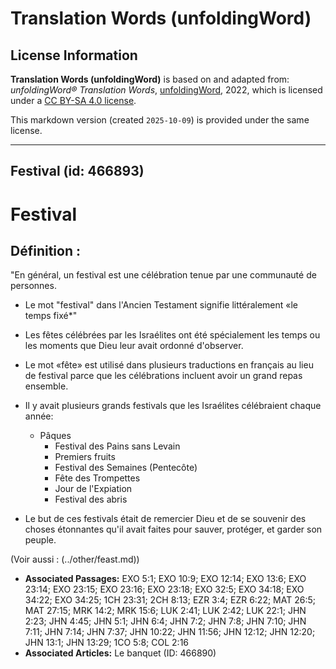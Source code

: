 # Translation Words (unfoldingWord)

## License Information

**Translation Words (unfoldingWord)** is based on and adapted from: _unfoldingWord® Translation Words_, [unfoldingWord](https://unfoldingword.org/utw), 2022, which is licensed under a [CC BY-SA 4.0 license](https://creativecommons.org/licenses/by-sa/4.0/legalcode.en).

This markdown version (created `2025-10-09`) is provided under the same license.



--------------------------------

## Festival (id: 466893)

Festival
========

Définition :
------------

"En général, un festival est une célébration tenue par une communauté de personnes.

* Le mot "festival" dans l'Ancien Testament signifie littéralement «le temps fixé\*"
* Les fêtes célébrées par les Israélites ont été spécialement les temps ou les moments que Dieu leur avait ordonné d'observer.
* Le mot «fête» est utilisé dans plusieurs traductions en français au lieu de festival parce que les célébrations incluent avoir un grand repas ensemble.
* Il y avait plusieurs grands festivals que les Israélites célébraient chaque année:

    + Pâques
        + Festival des Pains sans Levain
        + Premiers fruits
        + Festival des Semaines (Pentecôte)
        + Fête des Trompettes
        + Jour de l'Expiation
        + Festival des abris
* Le but de ces festivals était de remercier Dieu et de se souvenir des choses étonnantes qu'il avait faites pour sauver, protéger, et garder son peuple.

(Voir aussi : (../other/feast.md))

* **Associated Passages:** EXO 5:1; EXO 10:9; EXO 12:14; EXO 13:6; EXO 23:14; EXO 23:15; EXO 23:16; EXO 23:18; EXO 32:5; EXO 34:18; EXO 34:22; EXO 34:25; 1CH 23:31; 2CH 8:13; EZR 3:4; EZR 6:22; MAT 26:5; MAT 27:15; MRK 14:2; MRK 15:6; LUK 2:41; LUK 2:42; LUK 22:1; JHN 2:23; JHN 4:45; JHN 5:1; JHN 6:4; JHN 7:2; JHN 7:8; JHN 7:10; JHN 7:11; JHN 7:14; JHN 7:37; JHN 10:22; JHN 11:56; JHN 12:12; JHN 12:20; JHN 13:1; JHN 13:29; 1CO 5:8; COL 2:16
* **Associated Articles:** Le banquet (ID: 466890)

